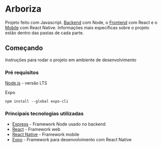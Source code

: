 # Arboriza

Projeto feito com Javascript. [Backend](backend/) com Node, o [Frontend](web/) com React e o [Mobile](mobile/) com React Native.
Informações mais específicas sobre o projeto estão dentro das pastas de cada parte.

## Começando

Instruções para rodar o projeto em ambiente de desenvolvimento

### Pré requisitos

[Node.js](https://nodejs.org/en/download/) - versão LTS

Expo

```
npm install --global expo-cli
```

### Principais tecnologias utilizadas

- [Express](https://expressjs.com/pt-br/) - Framework Node usado no backend
- [React](https://pt-br.reactjs.org/) - Framework web
- [React Native](https://reactnative.dev/docs/getting-started) - Framework mobile
- [Expo](https://docs.expo.io/versions/latest/) - Framework para desenvolvimento com React Native
